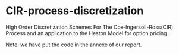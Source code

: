 # CIR-process-discretization
High Order Discretization Schemes For The Cox-Ingersoll-Ross(CIR) Process and an application to the Heston Model for option pricing.

Note: we have put the code in the annexe of our report.
